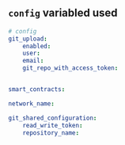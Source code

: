 ## `config` variabled used


```yaml
# config
git_upload:
    enabled:
    user:
    email:
    git_repo_with_access_token:


smart_contracts:

network_name:

git_shared_configuration:
    read_write_token:
    repository_name:
```